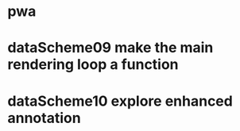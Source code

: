 # pwa
# dataScheme09 make the main rendering loop a function
# dataScheme10 explore enhanced annotation